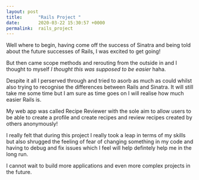 ```yaml
---
layout: post
title:      "Rails Project "
date:       2020-03-22 15:30:57 +0000
permalink:  rails_project
---
```



Well where to begin, having come off the success of Sinatra and being told about the future successes of Rails, I was excited to get going!

But then came scope methods and rerouting from the outside in and I thought to myself *I thought this was supposed to be easier* haha.

Despite it all I perserved through and tried to asorb as much as could whilst also trying to recognise the differences between Rails and Sinatra. It will still take me some time but I am sure as time goes on I will realise how much easier Rails is.

My web app was called Recipe Reviewer with the sole aim to allow users to be able to create a profile and create recipes and review recipes created by others anonymously!

I really felt that during this project I really took a leap in terms of my skills but also shrugged the feeling of fear of changing something in my code and having to debug and fix issues which I feel will help defintely help  me in the long run. 

I cannot wait to build more applications and even more complex projects in the future.




